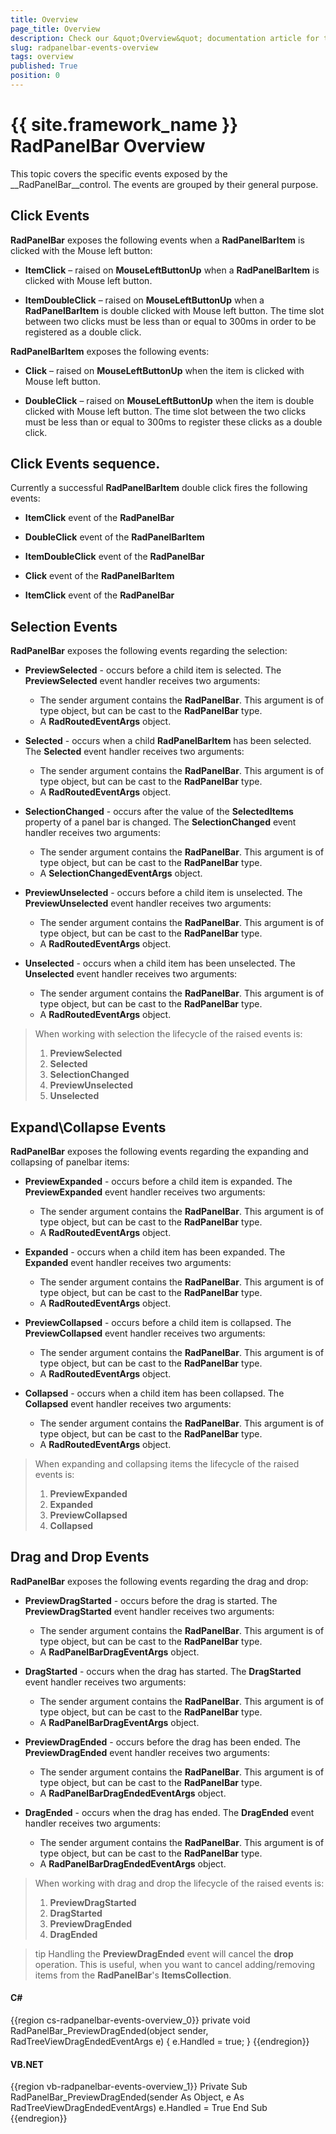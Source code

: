 ```yaml
---
title: Overview
page_title: Overview
description: Check our &quot;Overview&quot; documentation article for the RadPanelBar {{ site.framework_name }} control.
slug: radpanelbar-events-overview
tags: overview
published: True
position: 0
---
```


# {{ site.framework_name }} RadPanelBar Overview

This topic covers the specific events exposed by the __RadPanelBar__control. The events are grouped by their general purpose.	  

## Click Events

__RadPanelBar__ exposes the following events when a __RadPanelBarItem__ is clicked with the Mouse left button:		

* __ItemClick__ – raised on __MouseLeftButtonUp__ when a __RadPanelBarItem__ is clicked with Mouse left button.			

* __ItemDoubleClick__ – raised on __MouseLeftButtonUp__ when a __RadPanelBarItem__ is double clicked with Mouse left button. The time slot between two clicks must be less than or equal to 300ms in order to be registered as a double click.			

__RadPanelBarItem__ exposes the following events:		

* __Click__ – raised on __MouseLeftButtonUp__ when the item is clicked with Mouse left button.			

* __DoubleClick__ – raised on __MouseLeftButtonUp__ when the item is double clicked with Mouse left button. The time slot between the two clicks must be less than or equal to 300ms to register these clicks as a double click. 

## Click Events sequence.  

Currently a successful __RadPanelBarItem__ double click fires the following events:  

* __ItemClick__ event of the __RadPanelBar__

* __DoubleClick__ event of the __RadPanelBarItem__

* __ItemDoubleClick__ event of the __RadPanelBar__

* __Click__ event of the __RadPanelBarItem__

* __ItemClick__ event of the __RadPanelBar__

## Selection Events

__RadPanelBar__ exposes the following events regarding the selection:		

* __PreviewSelected__ - occurs before a child item is selected. The __PreviewSelected__ event handler receives two arguments:			
	* The sender argument contains the __RadPanelBar__. This argument is of type object, but can be cast to the __RadPanelBar__ type.
	* A __RadRoutedEventArgs__ object.				

* __Selected__ - occurs when a child __RadPanelBarItem__ has been selected. The __Selected__ event handler receives two arguments:
	* The sender argument contains the __RadPanelBar__. This argument is of type object, but can be cast to the __RadPanelBar__ type.
	* A __RadRoutedEventArgs__ object.			

* __SelectionChanged__ - occurs after the value of the __SelectedItems__ property of a panel bar is changed. The __SelectionChanged__ event handler receives two arguments:			
	* The sender argument contains the __RadPanelBar__. This argument is of type object, but can be cast to the __RadPanelBar__ type.
	* A __SelectionChangedEventArgs__ object.				

* __PreviewUnselected__ - occurs before a child item is unselected. The __PreviewUnselected__ event handler receives two arguments:
	* The sender argument contains the __RadPanelBar__. This argument is of type object, but can be cast to the __RadPanelBar__ type.
	* A __RadRoutedEventArgs__ object.				

* __Unselected__ - occurs when a child item has been unselected. The __Unselected__ event handler receives two arguments:
	* The sender argument contains the __RadPanelBar__. This argument is of type object, but can be cast to the __RadPanelBar__ type.
	* A __RadRoutedEventArgs__ object.				

>When working with selection the lifecycle of the raised events is:
> 1. __PreviewSelected__
> 2. __Selected__
> 3. __SelectionChanged__
> 4. __PreviewUnselected__
> 5. __Unselected__

## Expand\Collapse Events

__RadPanelBar__ exposes the following events regarding the expanding and collapsing of panelbar items:		

* __PreviewExpanded__ - occurs before a child item is expanded. The __PreviewExpanded__ event handler receives two arguments:
	* The sender argument contains the __RadPanelBar__. This argument is of type object, but can be cast to the __RadPanelBar__ type.
	* A __RadRoutedEventArgs__ object.				

* __Expanded__ - occurs when a child item has been expanded. The __Expanded__ event handler receives two arguments:
	* The sender argument contains the __RadPanelBar__. This argument is of type object, but can be cast to the __RadPanelBar__ type.
	* A __RadRoutedEventArgs__ object.				

* __PreviewCollapsed__ - occurs before a child item is collapsed. The __PreviewCollapsed__ event handler receives two arguments:
	* The sender argument contains the __RadPanelBar__. This argument is of type object, but can be cast to the __RadPanelBar__ type.
	* A __RadRoutedEventArgs__ object.				

* __Collapsed__ - occurs when a child item has been collapsed. The __Collapsed__ event handler receives two arguments:
	* The sender argument contains the __RadPanelBar__. This argument is of type object, but can be cast to the __RadPanelBar__ type.
	* A __RadRoutedEventArgs__ object.					

>When expanding and collapsing items the lifecycle of the raised events is:
> 1. __PreviewExpanded__
> 2. __Expanded__
> 3. __PreviewCollapsed__
> 4. __Collapsed__

## Drag and Drop Events

__RadPanelBar__ exposes the following events regarding the drag and drop:		

* __PreviewDragStarted__ - occurs before the drag is started. The __PreviewDragStarted__ event handler receives two arguments:			
	* The sender argument contains the __RadPanelBar__. This argument is of type object, but can be cast to the __RadPanelBar__ type.
	* A __RadPanelBarDragEventArgs__ object.				

* __DragStarted__ - occurs when the drag has started. The __DragStarted__ event handler receives two arguments:
	* The sender argument contains the __RadPanelBar__. This argument is of type object, but can be cast to the __RadPanelBar__ type.
	* A __RadPanelBarDragEventArgs__ object.			

* __PreviewDragEnded__ - occurs before the drag has been ended. The __PreviewDragEnded__ event handler receives two arguments:
	* The sender argument contains the __RadPanelBar__. This argument is of type object, but can be cast to the __RadPanelBar__ type.
	* A __RadPanelBarDragEndedEventArgs__ object.				

* __DragEnded__ - occurs when the drag has ended. The __DragEnded__ event handler receives two arguments:
	* The sender argument contains the __RadPanelBar__. This argument is of type object, but can be cast to the __RadPanelBar__ type.
	* A __RadPanelBarDragEndedEventArgs__ object.				

>When working with drag and drop the lifecycle of the raised events is:
> 1. __PreviewDragStarted__
> 2. __DragStarted__
> 3. __PreviewDragEnded__
> 4. __DragEnded__

>tip Handling the __PreviewDragEnded__ event will cancel the __drop__ operation. This is useful, when you want to cancel adding/removing items from the __RadPanelBar__'s __ItemsCollection__.		  

#### __C#__
{{region cs-radpanelbar-events-overview_0}}
	private void RadPanelBar_PreviewDragEnded(object sender, RadTreeViewDragEndedEventArgs e)
	{
	    e.Handled = true;
	}
{{endregion}}
#### __VB.NET__
{{region vb-radpanelbar-events-overview_1}}
	Private Sub RadPanelBar_PreviewDragEnded(sender As Object, e As RadTreeViewDragEndedEventArgs)
	    e.Handled = True
	End Sub
{{endregion}}